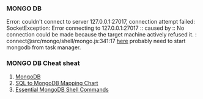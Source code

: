 ### MONGO DB
Error: couldn't connect to server 127.0.0.1:27017, connection attempt failed: SocketException: Error connecting to 127.0.0.1:27017 :: caused by :: No connection could be made because the target machine actively refused it. :
connect@src/mongo/shell/mongo.js:341:17 [here](https://www.youtube.com/watch?v=xgpGmi0EgcA) probably need to start mongodb from task manager.
### MONGO DB Cheat sheat
1. [MongoDB](https://gist.github.com/ondrejsika/ded2a9a22c96cda7098d69b5f158cd8a)
2. [SQL to MongoDB Mapping Chart](https://gist.github.com/aponxi/4380516)
3. [Essential MongoDB Shell Commands](https://www.opentechguides.com/how-to/article/mongodb/118/mongodb-cheatsheat.html)